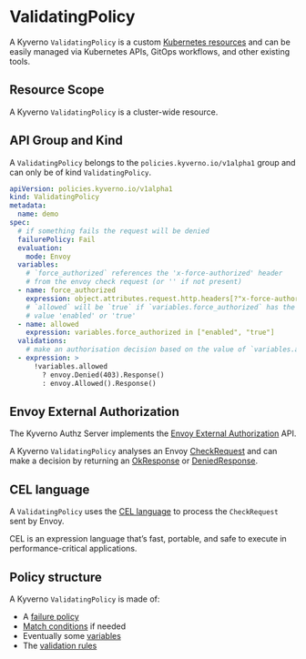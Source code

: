 # ValidatingPolicy

A Kyverno `ValidatingPolicy` is a custom [Kubernetes resources](https://kubernetes.io/docs/concepts/extend-kubernetes/api-extension/custom-resources/) and can be easily managed via Kubernetes APIs, GitOps workflows, and other existing tools.

## Resource Scope

A Kyverno `ValidatingPolicy` is a cluster-wide resource.

## API Group and Kind

A `ValidatingPolicy` belongs to the `policies.kyverno.io/v1alpha1` group and can only be of kind `ValidatingPolicy`.

```yaml
apiVersion: policies.kyverno.io/v1alpha1
kind: ValidatingPolicy
metadata:
  name: demo
spec:
  # if something fails the request will be denied
  failurePolicy: Fail
  evaluation:
    mode: Envoy
  variables:
    # `force_authorized` references the 'x-force-authorized' header
    # from the envoy check request (or '' if not present)
  - name: force_authorized
    expression: object.attributes.request.http.headers[?"x-force-authorized"].orValue("")
    # `allowed` will be `true` if `variables.force_authorized` has the
    # value 'enabled' or 'true'
  - name: allowed
    expression: variables.force_authorized in ["enabled", "true"]
  validations:
    # make an authorisation decision based on the value of `variables.allowed`
  - expression: >
      !variables.allowed
        ? envoy.Denied(403).Response()
        : envoy.Allowed().Response()
```

## Envoy External Authorization

The Kyverno Authz Server implements the [Envoy External Authorization](https://www.envoyproxy.io/docs/envoy/latest/intro/arch_overview/security/ext_authz_filter) API.

A Kyverno `ValidatingPolicy` analyses an Envoy [CheckRequest](https://www.envoyproxy.io/docs/envoy/latest/api-v3/service/auth/v3/external_auth.proto#service-auth-v3-checkrequest) and can make a decision by returning an [OkResponse](../../cel-extensions/envoy.md#okresponse) or [DeniedResponse](../../cel-extensions/envoy.md#deniedresponse).

## CEL language

A `ValidatingPolicy` uses the [CEL language](https://github.com/google/cel-spec) to process the `CheckRequest` sent by Envoy.

CEL is an expression language that’s fast, portable, and safe to execute in performance-critical applications.

## Policy structure

A Kyverno `ValidatingPolicy` is made of:

- A [failure policy](../failure-policy.md)
- [Match conditions](../match-conditions.md) if needed
- Eventually some [variables](../variables.md)
- The [validation rules](./validation-rules.md)
